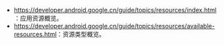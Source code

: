 + <https://developer.android.google.cn/guide/topics/resources/index.html>：应用资源概览。
+ <https://developer.android.google.cn/guide/topics/resources/available-resources.html>：资源类型概览。

